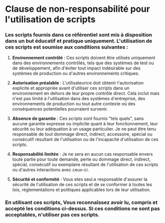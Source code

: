 # Clause de non-responsabilité pour l'utilisation de scripts

### Les scripts fournis dans ce référentiel sont mis à disposition dans un but éducatif et pratique uniquement. L'utilisation de ces scripts est soumise aux conditions suivantes :

1. **Environnement contrôlé** : Ces scripts doivent être utilisés uniquement dans des environnements contrôlés, tels que des systèmes de test ou de développement, afin d'éviter tout impact indésirable sur des systèmes de production ou d'autres environnements critiques.

2. **Autorisation préalable** : L'utilisateurice doit obtenir l'autorisation explicite et appropriée avant d'utiliser ces scripts dans un environnement en dehors de leur propre contrôle direct. Cela inclut mais n'est pas limité à l'utilisation dans des systèmes d'entreprise, des environnements de production ou tout autre contexte où des conséquences potentielles pourraient survenir.

3. **Absence de garantie** : Ces scripts sont fournis "tels quels", sans aucune garantie expresse ou implicite quant à leur fonctionnement, leur sécurité ou leur adéquation à un usage particulier. Je ne peut être tenu responsable de tout dommage direct, indirect, accessoire, spécial ou consécutif résultant de l'utilisation ou de l'incapacité d'utilisation de ces scripts.

4. **Responsabilité limitée** : Je ne sera en aucun cas responsable envers toute partie pour toute demande, perte ou dommage direct, indirect, spécial, consécutif ou exemplaire résultant de l'utilisation de ces scripts ou d'autres interactions avec ceux-ci.

5. **Sécurité et conformité** : Vous etes seul.e responsable d'assurer la sécurité de l'utilisation de ces scripts et de se conformer à toutes les lois, réglementations et politiques applicables lors de leur utilisation.

### En utilisant ces scripts, Vous reconnaîssez avoir lu, compris et accepté les conditions ci-dessus. Si ces conditions ne sont pas acceptables, n'utiliser pas ces scripts.
